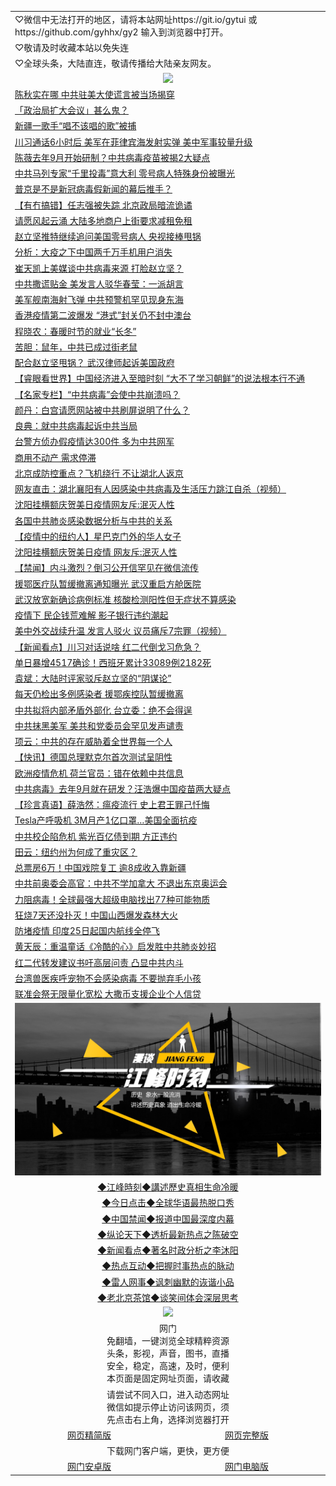  <table>
 
<tr>
<td colspan="2" align=left>
♡微信中无法打开的地区，请将本站网址https://git.io/gytui 或 https://github.com/gyhhx/gy2 输入到浏览器中打开。 
 </td>
</tr>
 <tr>
 <td colspan="2" align=left>
♡敬请及时收藏本站以免失连
 </td>
   <tr>
<td colspan="2" align=left>
♡全球头条，大陆直连，敬请传播给大陆亲友网友。
 </td>
</tr>
 
 <tr>
    <td colspan="2" align=center><img src="https://cdn.jsdelivr.net/gh/gyoupiodf/im1/%E7%BD%91%E9%97%A8%E6%96%B0%E9%97%BB1.jpg"></td>
 </tr>

<tr><td colspan="2" align="left"><a href="https://xfine.casa/oo.aspx?name=c1147559&key=exgxucyqmkwgvwch&from=gy">陈秋实在哪 中共驻美大使谎言被当场揭穿</a></td></tr>
<tr><td colspan="2" align="left"><a href="https://xfine.casa/oo.aspx?name=c1147621&key=exgxucyqmkwgvwch&from=gy">「政治局扩大会议」甚么鬼？</a></td></tr>
<tr><td colspan="2" align="left"><a href="https://xfine.casa/oo.aspx?name=c1147623&key=exgxucyqmkwgvwch&from=gy">新疆一歌手“唱不该唱的歌”被捕</a></td></tr>
<tr><td colspan="2" align="left"><a href="https://xfine.casa/oo.aspx?name=c1147616&key=exgxucyqmkwgvwch&from=gy">川习通话6小时后 美军在菲律宾海发射实弹 美中军事较量升级</a></td></tr>
<tr><td colspan="2" align="left"><a href="https://xfine.casa/oo.aspx?name=c1147628&key=exgxucyqmkwgvwch&from=gy">陈薇去年9月开始研制？中共病毒疫苗被揭2大疑点</a></td></tr>
<tr><td colspan="2" align="left"><a href="https://xfine.casa/oo.aspx?name=c1147637&key=exgxucyqmkwgvwch&from=gy">中共马列专家“千里投毒”意大利 零号病人特殊身份被曝光</a></td></tr>
<tr><td colspan="2" align="left"><a href="https://xfine.casa/oo.aspx?name=c1147632&key=exgxucyqmkwgvwch&from=gy">普京是不是新冠病毒假新闻的幕后推手？</a></td></tr>
<tr><td colspan="2" align="left"><a href="https://xfine.casa/oo.aspx?name=c1147582&key=exgxucyqmkwgvwch&from=gy">【有冇搞错】任志强被失踪 北京政局暗流诡谲</a></td></tr>
<tr><td colspan="2" align="left"><a href="https://xfine.casa/oo.aspx?name=c1147627&key=exgxucyqmkwgvwch&from=gy">请愿风起云涌 大陆多地商户上街要求减租免租</a></td></tr>
<tr><td colspan="2" align="left"><a href="https://xfine.casa/oo.aspx?name=c1147590&key=exgxucyqmkwgvwch&from=gy">赵立坚推特继续追问美国零号病人 央视接棒甩锅</a></td></tr>
<tr><td colspan="2" align="left"><a href="https://xfine.casa/oo.aspx?name=c1147586&key=exgxucyqmkwgvwch&from=gy">分析：大疫之下中国两千万手机用户消失</a></td></tr>
<tr><td colspan="2" align="left"><a href="https://xfine.casa/oo.aspx?name=c1147572&key=exgxucyqmkwgvwch&from=gy">崔天凯上美媒谈中共病毒来源 打脸赵立坚？</a></td></tr>
<tr><td colspan="2" align="left"><a href="https://xfine.casa/oo.aspx?name=c1147562&key=exgxucyqmkwgvwch&from=gy">中共撒谎贴金 美发言人驳华春莹：一派胡言</a></td></tr>
<tr><td colspan="2" align="left"><a href="https://xfine.casa/oo.aspx?name=c1147630&key=exgxucyqmkwgvwch&from=gy">美军舰南海射飞弹 中共预警机罕见现身东海</a></td></tr>
<tr><td colspan="2" align="left"><a href="https://xfine.casa/oo.aspx?name=c1147622&key=exgxucyqmkwgvwch&from=gy">香港疫情第二波爆发 “港式”封关仍不封中澳台</a></td></tr>
<tr><td colspan="2" align="left"><a href="https://xfine.casa/oo.aspx?name=c1147592&key=exgxucyqmkwgvwch&from=gy">程晓农：春暖时节的就业“长冬”</a></td></tr>
<tr><td colspan="2" align="left"><a href="https://xfine.casa/oo.aspx?name=c1147594&key=exgxucyqmkwgvwch&from=gy">苦胆：鼠年，中共已成过街老鼠</a></td></tr>
<tr><td colspan="2" align="left"><a href="https://xfine.casa/oo.aspx?name=c1147589&key=exgxucyqmkwgvwch&from=gy">配合赵立坚甩锅？ 武汉律师起诉美国政府</a></td></tr>
<tr><td colspan="2" align="left"><a href="https://xfine.casa/oo.aspx?name=c1147585&key=exgxucyqmkwgvwch&from=gy">【睿眼看世界】中国经济进入至暗时刻 “大不了学习朝鲜”的说法根本行不通</a></td></tr>
<tr><td colspan="2" align="left"><a href="https://xfine.casa/oo.aspx?name=c1147596&key=exgxucyqmkwgvwch&from=gy">【名家专栏】“中共病毒”会使中共崩溃吗？</a></td></tr>
<tr><td colspan="2" align="left"><a href="https://xfine.casa/oo.aspx?name=c1147584&key=exgxucyqmkwgvwch&from=gy">颜丹：白宫请愿网站被中共刷屏说明了什么？</a></td></tr>
<tr><td colspan="2" align="left"><a href="https://xfine.casa/oo.aspx?name=c1147593&key=exgxucyqmkwgvwch&from=gy">良典：就中共病毒起诉中共当局</a></td></tr>
<tr><td colspan="2" align="left"><a href="https://xfine.casa/oo.aspx?name=c1147570&key=exgxucyqmkwgvwch&from=gy">台警方侦办假疫情达300件 多为中共网军</a></td></tr>
<tr><td colspan="2" align="left"><a href="https://xfine.casa/oo.aspx?name=c1147636&key=exgxucyqmkwgvwch&from=gy">商用不动产 需求停滞</a></td></tr>
<tr><td colspan="2" align="left"><a href="https://xfine.casa/oo.aspx?name=c1147560&key=exgxucyqmkwgvwch&from=gy">北京成防控重点？飞机绕行 不让湖北人返京</a></td></tr>
<tr><td colspan="2" align="left"><a href="https://xfine.casa/oo.aspx?name=c1147575&key=exgxucyqmkwgvwch&from=gy">网友直击：湖北襄阳有人因感染中共病毒及生活压力跳江自杀（视频）</a></td></tr>
<tr><td colspan="2" align="left"><a href="https://xfine.casa/oo.aspx?name=c1147629&key=exgxucyqmkwgvwch&from=gy">沈阳挂横额庆贺美日疫情网友斥:泯灭人性</a></td></tr>
<tr><td colspan="2" align="left"><a href="https://xfine.casa/oo.aspx?name=c1147631&key=exgxucyqmkwgvwch&from=gy">各国中共肺炎感染数据分析与中共的关系</a></td></tr>
<tr><td colspan="2" align="left"><a href="https://xfine.casa/oo.aspx?name=c1147574&key=exgxucyqmkwgvwch&from=gy">【疫情中的纽约人】星巴克门外的华人女子</a></td></tr>
<tr><td colspan="2" align="left"><a href="https://xfine.casa/oo.aspx?name=c1147576&key=exgxucyqmkwgvwch&from=gy">沈阳挂横额庆贺美日疫情 网友斥:泯灭人性</a></td></tr>
<tr><td colspan="2" align="left"><a href="https://xfine.casa/oo.aspx?name=c1147644&key=exgxucyqmkwgvwch&from=gy">【禁闻】内斗激烈？倒习公开信罕见在微信流传</a></td></tr>
<tr><td colspan="2" align="left"><a href="https://xfine.casa/oo.aspx?name=c1147640&key=exgxucyqmkwgvwch&from=gy">援鄂医疗队暂缓撤离通知曝光 武汉重启方舱医院</a></td></tr>
<tr><td colspan="2" align="left"><a href="https://xfine.casa/oo.aspx?name=c1147620&key=exgxucyqmkwgvwch&from=gy">武汉放宽新确诊病例标准 核酸检测阳性但无症状不算感染</a></td></tr>
<tr><td colspan="2" align="left"><a href="https://xfine.casa/oo.aspx?name=c1147573&key=exgxucyqmkwgvwch&from=gy">疫情下 民企钱荒难解 影子银行违约潮起</a></td></tr>
<tr><td colspan="2" align="left"><a href="https://xfine.casa/oo.aspx?name=c1147577&key=exgxucyqmkwgvwch&from=gy">美中外交战续升温 发言人驳火 议员痛斥7宗罪（视频）</a></td></tr>
<tr><td colspan="2" align="left"><a href="https://xfine.casa/oo.aspx?name=c1147625&key=exgxucyqmkwgvwch&from=gy">【新闻看点】川习对话说啥 红二代倒戈习危急？</a></td></tr>
<tr><td colspan="2" align="left"><a href="https://xfine.casa/oo.aspx?name=c1147634&key=exgxucyqmkwgvwch&from=gy">单日暴增4517确诊！西班牙累计33089例2182死</a></td></tr>
<tr><td colspan="2" align="left"><a href="https://xfine.casa/oo.aspx?name=c1147595&key=exgxucyqmkwgvwch&from=gy">袁斌：大陆时评家驳斥赵立坚的“阴谋论”</a></td></tr>
<tr><td colspan="2" align="left"><a href="https://xfine.casa/oo.aspx?name=c1147583&key=exgxucyqmkwgvwch&from=gy">每天仍检出多例感染者 援鄂疾控队暂缓撤离</a></td></tr>
<tr><td colspan="2" align="left"><a href="https://xfine.casa/oo.aspx?name=c1147568&key=exgxucyqmkwgvwch&from=gy">中共拟将内部矛盾外部化 台立委：绝不会得逞</a></td></tr>
<tr><td colspan="2" align="left"><a href="https://xfine.casa/oo.aspx?name=c1147626&key=exgxucyqmkwgvwch&from=gy">中共抹黑美军 美共和党委员会罕见发声谴责</a></td></tr>
<tr><td colspan="2" align="left"><a href="https://xfine.casa/oo.aspx?name=c1147588&key=exgxucyqmkwgvwch&from=gy">项云：中共的存在威胁着全世界每一个人</a></td></tr>
<tr><td colspan="2" align="left"><a href="https://xfine.casa/oo.aspx?name=c1147571&key=exgxucyqmkwgvwch&from=gy">【快讯】德国总理默克尔首次测试呈阴性</a></td></tr>
<tr><td colspan="2" align="left"><a href="https://xfine.casa/oo.aspx?name=c1147569&key=exgxucyqmkwgvwch&from=gy">欧洲疫情危机 荷兰官员：错在依赖中共信息</a></td></tr>
<tr><td colspan="2" align="left"><a href="https://xfine.casa/oo.aspx?name=c1147649&key=exgxucyqmkwgvwch&from=gy">中共病毒》去年9月就在研发？汪浩爆中国疫苗两大疑点</a></td></tr>
<tr><td colspan="2" align="left"><a href="https://xfine.casa/oo.aspx?name=c1147567&key=exgxucyqmkwgvwch&from=gy">【珍言真语】薛浩然：瘟疫流行 史上君王罪己忏悔</a></td></tr>
<tr><td colspan="2" align="left"><a href="https://xfine.casa/oo.aspx?name=c1147608&key=exgxucyqmkwgvwch&from=gy">Tesla产呼吸机 3M月产1亿口罩…美国全面抗疫</a></td></tr>
<tr><td colspan="2" align="left"><a href="https://xfine.casa/oo.aspx?name=c1147587&key=exgxucyqmkwgvwch&from=gy">中共校企陷危机 紫光百亿债到期 方正违约</a></td></tr>
<tr><td colspan="2" align="left"><a href="https://xfine.casa/oo.aspx?name=c1147597&key=exgxucyqmkwgvwch&from=gy">田云：纽约州为何成了重灾区？</a></td></tr>
<tr><td colspan="2" align="left"><a href="https://xfine.casa/oo.aspx?name=c1147610&key=exgxucyqmkwgvwch&from=gy">总票房6万！中国戏院复工 逾8成收入靠新疆</a></td></tr>
<tr><td colspan="2" align="left"><a href="https://xfine.casa/oo.aspx?name=c1147615&key=exgxucyqmkwgvwch&from=gy">中共前奥委会高官：中共不学加拿大 不退出东京奥运会</a></td></tr>
<tr><td colspan="2" align="left"><a href="https://xfine.casa/oo.aspx?name=c1147606&key=exgxucyqmkwgvwch&from=gy">力阻病毒！全球最强大超级电脑找出77种可能物质</a></td></tr>
<tr><td colspan="2" align="left"><a href="https://xfine.casa/oo.aspx?name=c1147652&key=exgxucyqmkwgvwch&from=gy">狂烧7天还没扑灭！中国山西爆发森林大火</a></td></tr>
<tr><td colspan="2" align="left"><a href="https://xfine.casa/oo.aspx?name=c1147635&key=exgxucyqmkwgvwch&from=gy">防堵疫情 印度25日起国内航线全停飞</a></td></tr>
<tr><td colspan="2" align="left"><a href="https://xfine.casa/oo.aspx?name=c1147643&key=exgxucyqmkwgvwch&from=gy">黄天辰：重温童话《冷酷的心》启发胜中共肺炎妙招</a></td></tr>
<tr><td colspan="2" align="left"><a href="https://xfine.casa/oo.aspx?name=c1147639&key=exgxucyqmkwgvwch&from=gy">红二代转发建议书吁高层问责 凸显中共内斗</a></td></tr>
<tr><td colspan="2" align="left"><a href="https://xfine.casa/oo.aspx?name=c1147633&key=exgxucyqmkwgvwch&from=gy">台湾兽医疾呼宠物不会感染病毒 不要抛弃毛小孩</a></td></tr>
<tr><td colspan="2" align="left"><a href="https://xfine.casa/oo.aspx?name=c1147563&key=exgxucyqmkwgvwch&from=gy">联准会祭无限量化宽松 大撒币支援企业个人信贷</a></td></tr>

 
 <tr>
   <td colspan="2" align=center><img src="https://github.com/gyoupiodf/im1/blob/master/jf-1.jpg"></td>
  </tr>
   <tr>
   <td colspan="2" align=center> 
<a href="https://xfine.casa/oo.aspx?name=c922850&key=exgxucyqmkwgvwch&from=gy&tag=9877">◆江峰時刻◆講述歷史真相生命冷暖</a><br/>
    </td>
  </tr>
   <tr>
   <td colspan="2" align=center> 
<a href="https://xfine.casa/oo.aspx?name=c816850&key=exgxucyqmkwgvwch&from=gy&tag=9877">◆今日点击◆全球华语最热脱口秀</a><br/>
    </td>
  </tr>
  <tr>
  <td colspan="2" align=center>
<a href="https://xfine.casa/oo.aspx?name=c816860&key=exgxucyqmkwgvwch&from=gy&tag=99733110">◆中国禁闻◆报道中国最深度内幕</a><br/>
   </tr>
  <tr>
     <td colspan="2" align=center>
<a href="https://xfine.casa/oo.aspx?name=c816855&key=exgxucyqmkwgvwch&from=gy&tag=997110">◆纵论天下◆透析最新热点之陈破空</a><br/>
   </tr>
   <tr>
      <td colspan="2" align=center>
<a href="https://xfine.casa/oo.aspx?name=c838308&key=exgxucyqmkwgvwch&from=gy&tag=9973110">◆新闻看点◆著名时政分析之李沐阳</a><br/>
   </tr>
   <tr>
     <td colspan="2" align=center>
<a href="https://xfine.casa/oo.aspx?name=c816852&key=exgxucyqmkwgvwch&from=gy&tag=9733110">◆热点互动◆把握时事热点的脉动</a><br/>
   </tr>
   <tr>
      <td colspan="2" align=center>
<a href="https://xfine.casa/oo.aspx?name=c816694&key=exgxucyqmkwgvwch&from=gy&tag=93310">◆雷人网事◆讽刺幽默的诙谐小品</a><br/>
   </tr>
   <tr>
    <td colspan="2" align=center>
<a href="https://xfine.casa/oo.aspx?name=c816650&key=exgxucyqmkwgvwch&from=gy&tag=9973110">◆老北京茶馆◆谈笑间体会深层思考</a><br/>
   </tr>
 <tr>
    <td colspan="2" align="center"><img src="https://gitlab.com/ogate2/up/raw/master/_/oGate65.jpg"/></td>
  </tr>
  <tr>
    <td colspan="2" align="center">网门<br/>免翻墙，一键浏览全球精粹资源<br/>头条，影视，声音，图书，直播<br/>安全，稳定，高速，及时，便利<br/>本页面是固定网址页面，请收藏</td>
  <tr>
  <tr>
    <td colspan="2" align="center">请尝试不同入口，进入动态网址<br/>微信如提示停止访问该网页，须<br/>先点击右上角，选择浏览器打开</td>
  <tr>  
  <tr>
    <td align="center"><a href="https://gitcdn.xyz/repo/otiny/up/master/show002.htm">网页精简版</a></td>
    <td align="center"><a href="https://gitcdn.xyz/repo/otiny/up/master/show001.htm">网页完整版</a></td>
  </tr>
  <tr>
    <td colspan="2" align="center">下载网门客户端，更快，更方便</td>
  <tr>
  <tr>
    <td align="center"><a href="https://raw.githubusercontent.com/opipe/up/master/oGatea.apk">网门安卓版</a></td>
    <td align="center"><a href="https://raw.githubusercontent.com/opipe/up/master/oGate.zip">网门电脑版</a></td>
  </tr>
</table>
